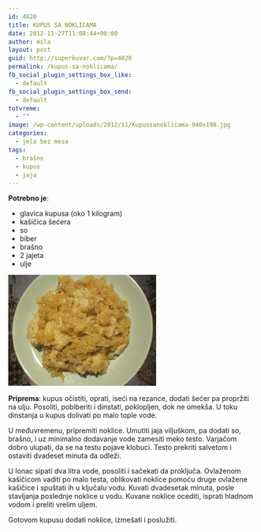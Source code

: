 ```yaml
---
id: 4820
title: KUPUS SA NOKLICAMA
date: 2012-11-27T11:08:44+00:00
author: mila
layout: post
guid: http://superkuvar.com/?p=4820
permalink: /kupus-sa-noklicama/
fb_social_plugin_settings_box_like:
  - default
fb_social_plugin_settings_box_send:
  - default
totvreme:
  - ""
image: /wp-content/uploads/2012/11/Kupussanoklicama-940x198.jpg
categories:
  - jela bez mesa
tags:
  - brašno
  - kupus
  - jaja
---
```

**Potrebno je**:

  * glavica kupusa (oko 1 kilogram)
  * kašičica šećera
  * so
  * biber
  * brašno
  * 2 jajeta
  * ulje

<img class="alignnone size-medium wp-image-4825" title="Kupussanoklicama" src="/wp-content/uploads/2012/11/Kupussanoklicama-1024x768.jpg" alt="" width="300" height="225" /> 

**Priprema**: kupus očistiti, oprati, iseći na rezance, dodati šećer pa propržiti na ulju. Posoliti, pobiberiti i dinstati, poklopljen, dok ne omekša. U toku dinstanja u kupus dolivati po malo tople vode.

U međuvremenu, pripremiti noklice. Umutiti jaja viljuškom, pa dodati so, brašno, i uz minimalno dodavanje vode zamesiti meko testo. Varjačom dobro ulupati, da se na testu pojave klobuci. Testo prekriti salvetom i ostaviti dvadeset minuta da odleži.

U lonac sipati dva litra vode, posoliti i sačekati da proključa. Ovlaženom kašičicom vaditi po malo testa, oblikovati noklice pomoću druge ovlažene kašičice i spuštati ih u ključalu vodu. Kuvati dvadesetak minuta, posle stavljanja poslednje noklice u vodu. Kuvane noklice ocediti, isprati hladnom vodom i preliti vrelim uljem.

Gotovom kupusu dodati noklice, izmešati i poslužiti.